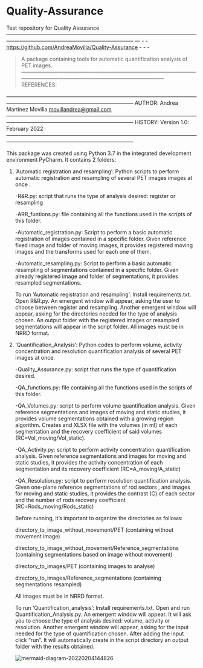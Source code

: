# Quality-Assurance
Test repository for Quality Assurance                                         
————————————————————————————————————————————————————————————
— - - https://github.com/AndreaMovilla/Quality-Assurance - - - 
> A package containing tools for automatic quantification analysis of PET images.
————————————————————————————————————————————————————————————
REFERENCES:

————————————————————————————————————————————————————————————
AUTHOR: Andrea Martínez Movilla <movillandrea@gmail.com>
————————————————————————————————————————————————————————————
HISTORY:
Version 1.0: February 2022
————————————————————————————————————————————————————————————

This package was created using Python 3.7 in the integrated development environment PyCharm. It contains 2 folders:

1. ‘Automatic registration and resampling’: Python scripts to perform automatic registration and resampling of several PET images images at once .
	
	-R&R.py: script that runs the type of analysis desired: register or resampling

	-ARR_funtions.py: file containing all the functions used in the scripts of this folder.

	-Automatic_registration.py: Script to perform a basic automatic registration of images contained in a specific 	folder. Given reference fixed image and 	folder of moving images, it provides registered moving images and the 	transforms used for each one of them.

	-Automatic_resampling.py: Script to perform a basic automatic resampling of segmentations contained in a specific folder. Given already registered image and 	     folder of segmentations, it provides resampled 	segmentations.

	To run  ‘Automatic registration and resampling’: Install requirements.txt. Open R&R.py. An emergent window will appear, asking the user to choose between 	  register and resampling. Another emergent window will appear, asking for the directories needed for the type of analysis chosen. An output folder with the 	     registered images or resampled segmentations will appear in the script folder. All images must be in NRRD format.



2. ‘Quantification_Analysis’: Python codes to perform volume, activity concentration and resolution quantification analysis of several PET images at once. 
	
	-Quality_Assurance.py: script that runs the type of quantification desired.

	-QA_functions.py: file containing all the functions used in the scripts of this folder.
	
	-QA_Volumes.py: script to perform volume quantification analysis. Given reference segmentations and images of moving and static studies, it provides 		volume segmentations obtained with a growing region algorithm. Creates and XLSX file with the volumes (in ml) of each segmentation and the recovery 		coefficient of said volumes (RC=Vol_moving/Vol_static).

	-QA_Activity.py: script to perform activity concentration quantification analysis. Given reference segmentations and images for moving and static studies, 	   it provides the activity concentration of each segmentation and its recovery coefficient (RC=A_moving/A_static)
	

	-QA_Resolution.py: script to perform resolution quantification analysis. Given one-plane reference segmentations of rod sectors , and images for moving and 	    static studies, it provides the contrast (C) of each sector and the number of rods recovery coefficient (RC=Rods_moving/Rods_static)


	Before running, it’s important to organize the directories as follows:

	directory_to_image_without_movement/PET (containing without movement image)
	
	directory_to_image_without_movement/Reference_segmentations (containing segmentations based on image without movement)

 
	directory_to_images/PET (containing images to analyse)
	
	directory_to_images/Reference_segmentations (containing segmentations resampled)


	All images must be in NRRD format.

	To run ‘Quantification_analysis’: Install requirements.txt. Open and run Quantification_Analysis.py. An emergent window will appear. It will ask you to 	choose the type of analysis desired: volume, activity or resolution. Another emergent window will appear, asking for the input needed for the type of 		quantification chosen. After adding the input click “run”. It will automatically create in the script directory an output folder with the results obtained.
	
	![mermaid-diagram-20220204144826](https://user-images.githubusercontent.com/86127817/152547245-620c94a4-31cf-4d10-9a53-72a047c57a1a.png)
